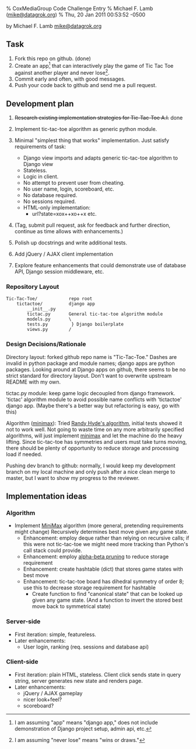 % CoxMediaGroup Code Challenge Entry
% Michael F. Lamb (mike@datagrok.org)
% Thu, 20 Jan 2011 00:53:52 -0500

by Michael F. Lamb <mike@datagrok.org>

## Task

1. Fork this repo on github. (done)
2. Create an app[^1] that can interactively play the game of Tic Tac Toe against another player and never lose[^2].
3. Commit early and often, with good messages.
4. Push your code back to github and send me a pull request.

[^1]: I am assuming "app" means "django app," does not include demonstration of Django project setup, admin api, etc.
[^2]: I am assuming "never lose" means "wins or draws."

## Development plan

1. ~~Research existing implementation strategies for Tic-Tac-Toe A.I.~~ done

2. Implement tic-tac-toe algorithm as generic python module.

3. Minimal "simplest thing that works" implementation. Just satisfy requirements of task:

	- Django view imports and adapts generic tic-tac-toe algorithm to Django view
	- Stateless.
	- Logic in client.
	- No attempt to prevent user from cheating.
	- No user name, login, scoreboard, etc.
	- No database required.
	- No sessions required.
	- HTML-only implementation:
		- url?state=xox++xo++x etc.

4. (Tag, submit pull request, ask for feedback and further direction, continue as time allows with enhancements.)

5. Polish up docstrings and write additional tests.

6. Add jQuery / AJAX client implementation

7. Explore feature enhancements that could demonstrate use of database API,
Django session middleware, etc.

### Repository Layout

	Tic-Tac-Toe/            repo root
		tictactoe/          django app
			__init__.py
			tictac.py       General tic-tac-toe algorithm module
			models.py       \
			tests.py         } Django boilerplate
			views.py        /

### Design Decisions/Rationale

Directory layout: forked github repo name is "Tic-Tac-Toe." Dashes are invalid in python package and module names; django apps are python packages. Looking around at Django apps on github, there seems to be no strict standard for directory layout. Don't want to overwrite upstream README with my own.

tictac.py module: keep game logic decoupled from django framework. 'tictac' algorithm module to avoid possible name conflicts with 'tictactoe' django app. (Maybe there's a better way but refactoring is easy, go with this)

Algorithm ([minimax]): Tried [Randy Hyde's algorithm][1], initial tests showed it not to work well. Not going to waste time on any more arbitrarily specified algorithms, will just implement [minimax] and let the machine do the heavy lifting. Since tic-tac-toe has symmetries and users must take turns moving, there should be plenty of opportunity to reduce storage and processing load if needed.

[1]: http://webster.cs.ucr.edu/AsmTools/MASM/TicTacToe/ttt_1.html

Pushing dev branch to github: normally, I would keep my development branch on my local machine and only push after a nice clean merge to master, but I want to show my progress to the reviewer.

## Implementation ideas

### Algorithm

- Implement [MiniMax] algorithm (more general, pretending requirements might change) Recursively determines best move given any game state.
	- Enhancement: employ deque rather than relying on recursive calls; if this were not tic-tac-toe we might need more tracking than Python's call stack could provide.
	- Enhancement: employ [alpha-beta pruning] to reduce storage requirement
	- Enhancement: create hashtable (dict) that stores game states with best move
	- Enhancement: tic-tac-toe board has dihedral symmetry of order 8; use this to decrease storage requirement for hashtable
		- Create function to find "canonical state" that can be looked up given any game state. (And a function to invert the stored best move back to symmetrical state)

[minimax]: http://en.wikipedia.org/wiki/Minimax#Minimax_algorithm_with_alternate_moves
[alpha-beta pruning]: http://en.wikipedia.org/wiki/Alpha-beta_pruning

### Server-side

- First iteration: simple, featureless.
- Later enhancements:
	- User login, ranking (req. sessions and database api)

### Client-side

- First iteration: plain HTML, stateless. Client click sends state in query string, server generates new state and renders page.
- Later enhancements:
	- jQuery / AJAX gameplay
	- nicer look+feel?
	- scoreboard?
